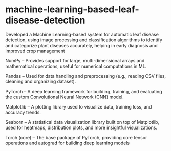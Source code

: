 # machine-learning-based-leaf-disease-detection

Developed a Machine Learning-based system for automatic leaf disease detection, using image processing and classification algorithms to identify and categorize plant diseases accurately, helping in early diagnosis and improved crop management

NumPy – Provides support for large, multi-dimensional arrays and mathematical operations, useful for numerical computations in ML.

Pandas – Used for data handling and preprocessing (e.g., reading CSV files, cleaning and organizing dataset).

PyTorch – A deep learning framework for building, training, and evaluating the custom Convolutional Neural Network (CNN) model.

Matplotlib – A plotting library used to visualize data, training loss, and accuracy trends.

Seaborn – A statistical data visualization library built on top of Matplotlib, used for heatmaps, distribution plots, and more insightful visualizations.

Torch (core) – The base package of PyTorch, providing core tensor operations and autograd for building deep learning models
